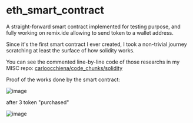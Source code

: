 # eth_smart_contract

A straight-forward smart contract implemented for testing purpose, and fully working on remix.ide allowing to send token to a wallet address.

Since it's the first smart contract I ever created, I took a non-trivial journey scratching at least the surface of how solidity works.

You can see the commented line-by-line code of those researchs in my MISC repo: <a href="https://github.com/carloocchiena/code_chunks/tree/master/solidity" target="_blank">carloocchiena/code_chunks/solidity</a>

Proof of the works done by the smart contract:  

![image](https://user-images.githubusercontent.com/57464184/136544773-cd1c2e06-1dbf-4f23-85c8-7d7894e45da5.png)

after 3 token "purchased"

![image](https://user-images.githubusercontent.com/57464184/136544835-7eeff098-f115-496f-a576-753e0843b4ee.png)
